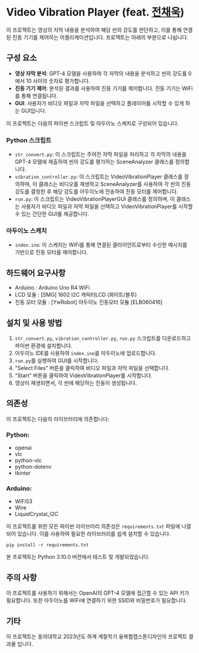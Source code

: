 # Video Vibration Player (feat. <a href="https://github.com/ETTE154/Video-Vibration-Player" target="_blank">전채욱</a>)

이 프로젝트는 영상의 자막 내용을 분석하여 해당 씬의 강도를 판단하고, 이를 통해 연결된 진동 기기를 제어하는 어플리케이션입니다. 프로젝트는 아래의 부분으로 나뉩니다.

## 구성 요소

- **영상 자막 분석**: GPT-4 모델을 사용하여 각 자막의 내용을 분석하고 씬의 강도를 0에서 10 사이의 숫자로 평가합니다.
- **진동 기기 제어**: 분석된 결과를 사용하여 진동 기기를 제어합니다. 진동 기기는 WiFi를 통해 연결됩니다.
- **GUI**: 사용자가 비디오 파일과 자막 파일을 선택하고 플레이어를 시작할 수 있게 하는 GUI입니다.

이 프로젝트는 다음의 파이썬 스크립트 및 아두이노 스케치로 구성되어 있습니다.

### Python 스크립트

- `str_convert.py`: 이 스크립트는 주어진 자막 파일을 처리하고 각 자막의 내용을 GPT-4 모델에 제출하여 씬의 강도를 평가하는 SceneAnalyzer 클래스를 정의합니다.
- `vibration_controller.py`: 이 스크립트는 VideoVibrationPlayer 클래스를 정의하며, 이 클래스는 비디오를 재생하고 SceneAnalyzer를 사용하여 각 씬의 진동 강도를 결정한 후 해당 강도를 아두이노에 전송하여 진동 모터를 제어합니다.
- `run.py`: 이 스크립트는 VideoVibrationPlayerGUI 클래스를 정의하며, 이 클래스는 사용자가 비디오 파일과 자막 파일을 선택하고 VideoVibrationPlayer를 시작할 수 있는 간단한 GUI를 제공합니다.

### 아두이노 스케치

- `index.ino`: 이 스케치는 WiFi를 통해 연결된 클라이언트로부터 수신한 메시지를 기반으로 진동 모터를 제어합니다.

## 하드웨어 요구사항

- Arduino : Arduino Uno R4 WiFi
- LCD 모듈 : [SMG] 1602 I2C 캐릭터LCD (화이트/블루)
- 진동 모터 모듈 : [YwRobot] 아두이노 진동모터 모듈 [ELB060416]

## 설치 및 사용 방법

1. `str_convert.py`, `vibration_controller.py`, `run.py` 스크립트를 다운로드하고 파이썬 환경에 설치합니다.
2. 아두이노 IDE를 사용하여 `index.ino`를 아두이노에 업로드합니다.
3. `run.py`를 실행하여 GUI를 시작합니다.
4. "Select Files" 버튼을 클릭하여 비디오 파일과 자막 파일을 선택합니다.
5. "Start" 버튼을 클릭하여 VideoVibrationPlayer를 시작합니다.
6. 영상이 재생되면서, 각 씬에 해당하는 진동이 생성됩니다.

## 의존성

이 프로젝트는 다음의 라이브러리에 의존합니다:

### Python:

- openai
- vlc
- python-vlc
- python-dotenv
- tkinter

### Arduino:

- WiFiS3
- Wire
- LiquidCrystal_I2C

이 프로젝트를 위한 모든 파이썬 라이브러리 의존성은 `requirements.txt` 파일에 나열되어 있습니다. 이를 사용하여 필요한 라이브러리를 쉽게 설치할 수 있습니다.

```
pip install -r requirements.txt
```

본 프로젝트는 Python 3.10.0 버전에서 테스트 및 개발되었습니다. 

## 주의 사항

이 프로젝트를 사용하기 위해서는 OpenAI의 GPT-4 모델에 접근할 수 있는 API 키가 필요합니다. 또한 아두이노를 WiFi에 연결하기 위한 SSID와 비밀번호가 필요합니다.

## 기타

이 프로젝트는 동의대학교 2023년도 하계 계절학기 융복합캡스톤디자인의 프로젝트 결과물 입니다.
